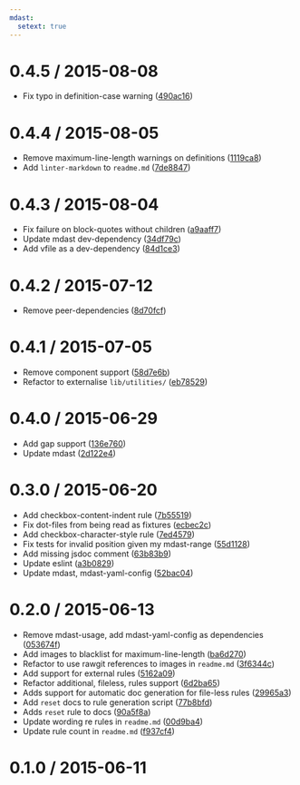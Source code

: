 ```yaml
---
mdast:
  setext: true
---
```


<!--lint disable no-multiple-toplevel-headings -->

0.4.5 / 2015-08-08
==================

*   Fix typo in definition-case warning ([490ac16](https://github.com/wooorm/mdast-lint/commit/490ac16))

0.4.4 / 2015-08-05
==================

*   Remove maximum-line-length warnings on definitions ([1119ca8](https://github.com/wooorm/mdast-lint/commit/1119ca8))
*   Add `linter-markdown` to `readme.md` ([7de8847](https://github.com/wooorm/mdast-lint/commit/7de8847))

0.4.3 / 2015-08-04
==================

*   Fix failure on block-quotes without children ([a9aaff7](https://github.com/wooorm/mdast-lint/commit/a9aaff7))
*   Update mdast dev-dependency ([34df79c](https://github.com/wooorm/mdast-lint/commit/34df79c))
*   Add vfile as a dev-dependency ([84d1ce3](https://github.com/wooorm/mdast-lint/commit/84d1ce3))

0.4.2 / 2015-07-12
==================

*   Remove peer-dependencies ([8d70fcf](https://github.com/wooorm/mdast-lint/commit/8d70fcf))

0.4.1 / 2015-07-05
==================

*   Remove component support ([58d7e6b](https://github.com/wooorm/mdast-lint/commit/58d7e6b))
*   Refactor to externalise `lib/utilities/` ([eb78529](https://github.com/wooorm/mdast-lint/commit/eb78529))

0.4.0 / 2015-06-29
==================

*   Add gap support ([136e760](https://github.com/wooorm/mdast-lint/commit/136e760))
*   Update mdast ([2d122e4](https://github.com/wooorm/mdast-lint/commit/2d122e4))

0.3.0 / 2015-06-20
==================

*   Add checkbox-content-indent rule ([7b55519](https://github.com/wooorm/mdast-lint/commit/7b55519))
*   Fix dot-files from being read as fixtures ([ecbec2c](https://github.com/wooorm/mdast-lint/commit/ecbec2c))
*   Add checkbox-character-style rule ([7ed4579](https://github.com/wooorm/mdast-lint/commit/7ed4579))
*   Fix tests for invalid position given my mdast-range ([55d1128](https://github.com/wooorm/mdast-lint/commit/55d1128))
*   Add missing jsdoc comment ([63b83b9](https://github.com/wooorm/mdast-lint/commit/63b83b9))
*   Update eslint ([a3b0829](https://github.com/wooorm/mdast-lint/commit/a3b0829))
*   Update mdast, mdast-yaml-config ([52bac04](https://github.com/wooorm/mdast-lint/commit/52bac04))

0.2.0 / 2015-06-13
==================

*   Remove mdast-usage, add mdast-yaml-config as dependencies ([053674f](https://github.com/wooorm/mdast-lint/commit/053674f))
*   Add images to blacklist for maximum-line-length ([ba6d270](https://github.com/wooorm/mdast-lint/commit/ba6d270))
*   Refactor to use rawgit references to images in `readme.md` ([3f6344c](https://github.com/wooorm/mdast-lint/commit/3f6344c))
*   Add support for external rules ([5162a09](https://github.com/wooorm/mdast-lint/commit/5162a09))
*   Refactor additional, fileless, rules support ([6d2ba65](https://github.com/wooorm/mdast-lint/commit/6d2ba65))
*   Adds support for automatic doc generation for file-less rules ([29965a3](https://github.com/wooorm/mdast-lint/commit/29965a3))
*   Add `reset` docs to rule generation script ([77b8bfd](https://github.com/wooorm/mdast-lint/commit/77b8bfd))
*   Adds `reset` rule to docs ([90a5f8a](https://github.com/wooorm/mdast-lint/commit/90a5f8a))
*   Update wording re rules in `readme.md` ([00d9ba4](https://github.com/wooorm/mdast-lint/commit/00d9ba4))
*   Update rule count in `readme.md` ([f937cf4](https://github.com/wooorm/mdast-lint/commit/f937cf4))

0.1.0 / 2015-06-11
==================
